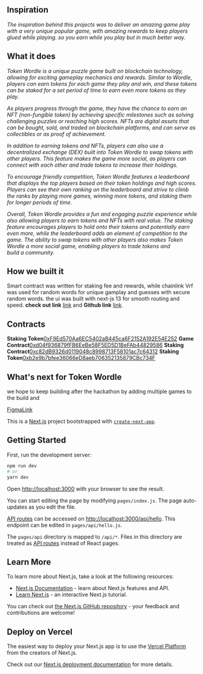 ## Inspiration
_The inspiration behind this projects was to deliver an amazing game play with a very unique popular game, with amazing rewards to keep players glued while playing. so you earn while you play but in much better way._
## What it does
_Token Wordle is a unique puzzle game built on blockchain technology, allowing for exciting gameplay mechanics and rewards. Similar to Wordle, players can earn tokens for each game they play and win, and these tokens can be staked for a set period of time to earn even more tokens as they play._

_As players progress through the game, they have the chance to earn an NFT (non-fungible token) by achieving specific milestones such as solving challenging puzzles or reaching high scores. NFTs are digital assets that can be bought, sold, and traded on blockchain platforms, and can serve as collectibles or as proof of achievement._

_In addition to earning tokens and NFTs, players can also use a decentralized exchange (DEX) built into Token Wordle to swap tokens with other players. This feature makes the game more social, as players can connect with each other and trade tokens to increase their holdings._

_To encourage friendly competition, Token Wordle features a leaderboard that displays the top players based on their token holdings and high scores. Players can see their own ranking on the leaderboard and strive to climb the ranks by playing more games, winning more tokens, and staking them for longer periods of time._

_Overall, Token Wordle provides a fun and engaging puzzle experience while also allowing players to earn tokens and NFTs with real value. The staking feature encourages players to hold onto their tokens and potentially earn even more, while the leaderboard adds an element of competition to the game. The ability to swap tokens with other players also makes Token Wordle a more social game, enabling players to trade tokens and build a community._
## How we built it
Smart contract was written for staking fee and rewards, while chainlink Vrf was used for random words for unique gamplay and guesses with secure random words. the ui was built with next-js 13 for smooth routing and speed. **check out link** [link](https://token-wordle.vercel.app/) and **Github link** [link](https://github.com/joeephwild/token-wordle).

## Contracts
**Staking Token**[0xF9Ed570Aa6EC5402aB445ca6F2152A192E54E252](https://testnet.ftmscan.com/address/0xF9Ed570Aa6EC5402aB445ca6F2152A192E54E252)
**Game Contract**[0xd04f936879fFB6EeBe58F5ED5D1BeFAb44829586](https://testnet.ftmscan.com/address/0xd04f936879fFB6EeBe58F5ED5D1BeFAb44829586)
**Staking Contract**[0xc82dB9326d0119048c8998713F58101ac7c64312](https://testnet.ftmscan.com/address/0xc82dB9326d0119048c8998713F58101ac7c64312)
**Staking Token**[0xb2e9b7bfee36066eD8aeb706352135879CBc734F](https://testnet.ftmscan.com/address/0xb2e9b7bfee36066eD8aeb706352135879CBc734F)

## What's next for Token Wordle
we hope to keep building after the hackathon by adding multiple games to the build and 

[FigmaLink](https://www.figma.com/file/bBQImW8v2Gd0ttCiZPhK4Y/Token-Wordle?node-id=0%3A1)

This is a [Next.js](https://nextjs.org/) project bootstrapped with [`create-next-app`](https://github.com/vercel/next.js/tree/canary/packages/create-next-app).
## Getting Started

First, run the development server:

```bash
npm run dev
# or
yarn dev
```

Open [http://localhost:3000](http://localhost:3000) with your browser to see the result.

You can start editing the page by modifying `pages/index.js`. The page auto-updates as you edit the file.

[API routes](https://nextjs.org/docs/api-routes/introduction) can be accessed on [http://localhost:3000/api/hello](http://localhost:3000/api/hello). This endpoint can be edited in `pages/api/hello.js`.

The `pages/api` directory is mapped to `/api/*`. Files in this directory are treated as [API routes](https://nextjs.org/docs/api-routes/introduction) instead of React pages.

## Learn More

To learn more about Next.js, take a look at the following resources:

- [Next.js Documentation](https://nextjs.org/docs) - learn about Next.js features and API.
- [Learn Next.js](https://nextjs.org/learn) - an interactive Next.js tutorial.

You can check out [the Next.js GitHub repository](https://github.com/vercel/next.js/) - your feedback and contributions are welcome!

## Deploy on Vercel

The easiest way to deploy your Next.js app is to use the [Vercel Platform](https://vercel.com/new?utm_medium=default-template&filter=next.js&utm_source=create-next-app&utm_campaign=create-next-app-readme) from the creators of Next.js.

Check out our [Next.js deployment documentation](https://nextjs.org/docs/deployment) for more details.
